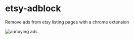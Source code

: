 # etsy-adblock
Remove ads from etsy listing pages with a chrome extension

![annoying ads](http://i.imgur.com/SAhfFaq.png)

